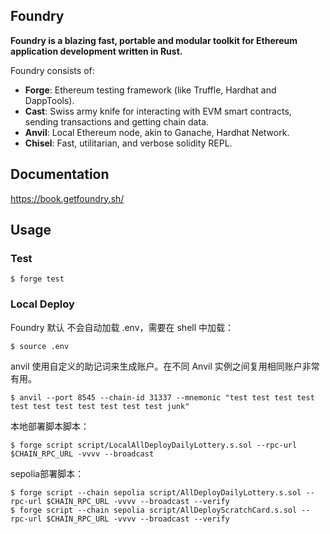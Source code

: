 ## Foundry

**Foundry is a blazing fast, portable and modular toolkit for Ethereum application development written in Rust.**

Foundry consists of:

- **Forge**: Ethereum testing framework (like Truffle, Hardhat and DappTools).
- **Cast**: Swiss army knife for interacting with EVM smart contracts, sending transactions and getting chain data.
- **Anvil**: Local Ethereum node, akin to Ganache, Hardhat Network.
- **Chisel**: Fast, utilitarian, and verbose solidity REPL.

## Documentation

https://book.getfoundry.sh/

## Usage

### Test

```shell
$ forge test
```

### Local Deploy

Foundry 默认 不会自动加载 .env，需要在 shell 中加载：

```
$ source .env
```

anvil
使用自定义的助记词来生成账户。在不同 Anvil 实例之间复用相同账户非常有用。

```shell
$ anvil --port 8545 --chain-id 31337 --mnemonic "test test test test test test test test test test test junk"
```

本地部署脚本脚本：

```shell
$ forge script script/LocalAllDeployDailyLottery.s.sol --rpc-url $CHAIN_RPC_URL -vvvv --broadcast
```

sepolia部署脚本：

```shell
$ forge script --chain sepolia script/AllDeployDailyLottery.s.sol --rpc-url $CHAIN_RPC_URL -vvvv --broadcast --verify
$ forge script --chain sepolia script/AllDeployScratchCard.s.sol --rpc-url $CHAIN_RPC_URL -vvvv --broadcast --verify
```
